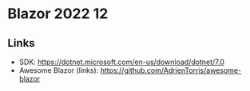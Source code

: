 # Blazor 2022 12

## Links

- SDK: https://dotnet.microsoft.com/en-us/download/dotnet/7.0
- Awesome Blazor (links): https://github.com/AdrienTorris/awesome-blazor
